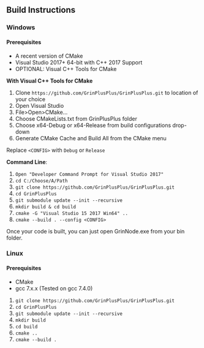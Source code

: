 ## Build Instructions

### Windows
#### Prerequisites
* A recent version of CMake
* Visual Studio 2017+ 64-bit with C++ 2017 Support
* OPTIONAL: Visual C++ Tools for CMake

**With Visual C++ Tools for CMake**
1. Clone `https://github.com/GrinPlusPlus/GrinPlusPlus.git` to location of your choice
2. Open Visual Studio
3. File>Open>CMake...
4. Choose CMakeLists.txt from GrinPlusPlus folder
5. Choose x64-Debug or x64-Release from build configurations drop-down
6. Generate CMake Cache and Build All from the CMake menu

Replace `<CONFIG>` with `Debug` or `Release`

**Command Line**:
1. ```Open "Developer Command Prompt for Visual Studio 2017"```
2. ```cd C:/Choose/A/Path```
3. ```git clone https://github.com/GrinPlusPlus/GrinPlusPlus.git```
4. ```cd GrinPlusPlus```
5. ```git submodule update --init --recursive```
6. ```mkdir build & cd build```
7. ```cmake -G "Visual Studio 15 2017 Win64" ..```
8. ```cmake --build . --config <CONFIG>```

Once your code is built, you can just open GrinNode.exe from your bin folder.

### Linux
#### Prerequisites
* CMake
* gcc 7.x.x (Tested on gcc 7.4.0)

1. ```git clone https://github.com/GrinPlusPlus/GrinPlusPlus.git```
2. ```cd GrinPlusPlus```
3. ```git submodule update --init --recursive```
4. ```mkdir build```
5. ```cd build```
6. ```cmake ..```
7. ```cmake --build .```